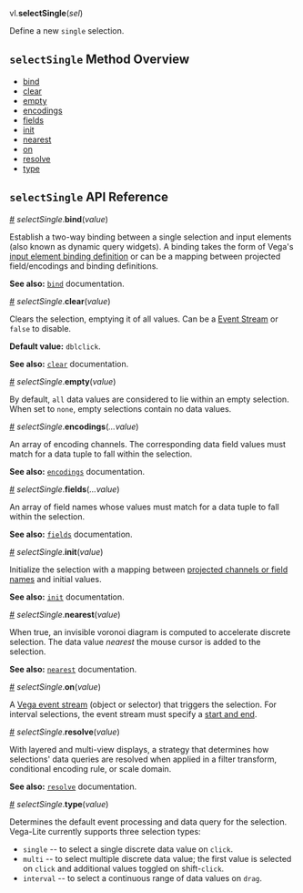 vl.<b>selectSingle</b>(<em>sel</em>)

Define a new <code>single</code> selection.

## <code>selectSingle</code> Method Overview

* <a href="#bind">bind</a>
* <a href="#clear">clear</a>
* <a href="#empty">empty</a>
* <a href="#encodings">encodings</a>
* <a href="#fields">fields</a>
* <a href="#init">init</a>
* <a href="#nearest">nearest</a>
* <a href="#on">on</a>
* <a href="#resolve">resolve</a>
* <a href="#type">type</a>

## <code>selectSingle</code> API Reference

<a id="bind" href="#bind">#</a>
<em>selectSingle</em>.<b>bind</b>(<em>value</em>)

Establish a two-way binding between a single selection and input elements
(also known as dynamic query widgets). A binding takes the form of
Vega's [input element binding definition](https://vega.github.io/vega/docs/signals/#bind)
or can be a mapping between projected field/encodings and binding definitions.

__See also:__ [`bind`](https://vega.github.io/vega-lite/docs/bind.html) documentation.

<a id="clear" href="#clear">#</a>
<em>selectSingle</em>.<b>clear</b>(<em>value</em>)

Clears the selection, emptying it of all values. Can be a
[Event Stream](https://vega.github.io/vega/docs/event-streams/) or `false` to disable.

__Default value:__ `dblclick`.

__See also:__ [`clear`](https://vega.github.io/vega-lite/docs/clear.html) documentation.

<a id="empty" href="#empty">#</a>
<em>selectSingle</em>.<b>empty</b>(<em>value</em>)

By default, `all` data values are considered to lie within an empty selection.
When set to `none`, empty selections contain no data values.

<a id="encodings" href="#encodings">#</a>
<em>selectSingle</em>.<b>encodings</b>(<em>...value</em>)

An array of encoding channels. The corresponding data field values
must match for a data tuple to fall within the selection.

__See also:__ [`encodings`](https://vega.github.io/vega-lite/docs/project.html) documentation.

<a id="fields" href="#fields">#</a>
<em>selectSingle</em>.<b>fields</b>(<em>...value</em>)

An array of field names whose values must match for a data tuple to
fall within the selection.

__See also:__ [`fields`](https://vega.github.io/vega-lite/docs/project.html) documentation.

<a id="init" href="#init">#</a>
<em>selectSingle</em>.<b>init</b>(<em>value</em>)

Initialize the selection with a mapping between [projected channels or field names](https://vega.github.io/vega-lite/docs/project.html) and initial values.

__See also:__ [`init`](https://vega.github.io/vega-lite/docs/init.html) documentation.

<a id="nearest" href="#nearest">#</a>
<em>selectSingle</em>.<b>nearest</b>(<em>value</em>)

When true, an invisible voronoi diagram is computed to accelerate discrete
selection. The data value _nearest_ the mouse cursor is added to the selection.

__See also:__ [`nearest`](https://vega.github.io/vega-lite/docs/nearest.html) documentation.

<a id="on" href="#on">#</a>
<em>selectSingle</em>.<b>on</b>(<em>value</em>)

A [Vega event stream](https://vega.github.io/vega/docs/event-streams/) (object or selector) that triggers the selection.
For interval selections, the event stream must specify a [start and end](https://vega.github.io/vega/docs/event-streams/#between-filters).

<a id="resolve" href="#resolve">#</a>
<em>selectSingle</em>.<b>resolve</b>(<em>value</em>)

With layered and multi-view displays, a strategy that determines how
selections' data queries are resolved when applied in a filter transform,
conditional encoding rule, or scale domain.

__See also:__ [`resolve`](https://vega.github.io/vega-lite/docs/selection-resolve.html) documentation.

<a id="type" href="#type">#</a>
<em>selectSingle</em>.<b>type</b>(<em>value</em>)

Determines the default event processing and data query for the selection. Vega-Lite currently supports three selection types:

- `single` -- to select a single discrete data value on `click`.
- `multi` -- to select multiple discrete data value; the first value is selected on `click` and additional values toggled on shift-`click`.
- `interval` -- to select a continuous range of data values on `drag`.

